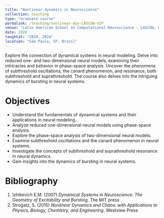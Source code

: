 ```yaml
---
title: "Nonlinear dynamics in Neuroscience"
collection: teaching
type: "Graduate course"
permalink: /teaching/nonlinear-dyn-LASCON-USP
venue: "Latin American School on Computational Neuroscience - LASCON, Universidade de São Paulo (USP)"
date: 2020
taughtat: "2020, 2024"
location: "São Paulo, SP, Brazil"
---
```


Explore the connection of dynamical systems in neural modeling. Delve into reduced one- and two-dimensional neural models, examining their intricacies and behavior in phase-space analysis. Uncover the phenomena of subthreshold oscillations, the canard phenomenon, and resonance, both subthreshold and suprathreshold. The course also delves into the intriguing dynamics of bursting in neural systems.

Objectives
======

* Understand the fundamentals of dynamical systems and their applications in neural modeling.
* Analyze reduced one-dimensional neural models using phase-space analysis.
* Explore the phase-space analysis of two-dimensional neural models.
* Examine subthreshold oscillations and the canard phenomenon in neural systems.
* Investigate the concepts of subthreshold and suprathreshold resonance in neural dynamics.
* Gain insights into the dynamics of bursting in neural systems.

Bibliography
======

1. Izhikevich E.M. (2007) _Dynamical Systems in Neuroscience: The Geometry of Excitability and Bursting_. The MIT press 
2. Strogatz, S. (2015) _Nonlinear Dynamics and Chaos: with Applications to Physics, Biology, Chemistry, and Engineering_. Westview Press